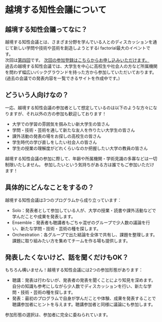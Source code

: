 # 越境する知性会議について
## 越境する知性会議ってなに？
越境する知性会議とは、さまざま分野を学んでいる人とのディスカッションを通じて新しい学問や技術や芸術を創造しようとするi factorial最大のイベントです。  
次回は[第四回](./ekkyo/event4.md)です。
[次回の参加登録はこちらからお申し込みいただけます。](https://forms.gle/Sdy53h5LUSWp9ftr5)  
過去の越境する知性会議では、大学生を中心に高校生や社会人の方など所属機関を問わず幅広いバックグラウンドを持った方から参加していただいております。  
(過去の会議での発表内容を一覧できるサイトを作成中です。)

## どういう人向けなの？
一応、越境する知性会議の参加者として想定しているのは以下のような方々になりますが、それ以外の方の参加も歓迎しております！

- 大学での学習の雰囲気を掴みたい新大学生の皆さん  
- 学問・技術・芸術を通して新たな友人を作りたい大学生の皆さん  
- 課外活動の発表の場をお探しの高校生の皆さん  
- 学生時代の学び直しをしたい社会人の皆さん  
- 学生の授業の理解度がどれくらいなのか把握したい大学の教員の皆さん    

越境する知性会議の参加に際して、年齢や所属機関・学術見識の多寡などは一切制限いたしません。
参加したいという気持ちがある方は誰でもご参加いただけます！

## 具体的にどんなことをするの？
越境する知性会議は3つのプログラムから成り立っています：  

- Solo：発表者として参加している人が、大学の授業・読書や課外活動などで学んだことや成果を発表します。  
- Ensemble：発表者も聴講者もごちゃ混ぜのグループで少人数の議論を行い、新たな学問・技術・芸術の種を探します。  
- Orchestration：各グループで出た結論を全体で共有し、課題を整理します。課題に取り組みたい方を集めてチームを作る場も提供します。  

## 発表したくないけど、話を聞くだけもOK？
もちろん構いません！越境する知性会議には2つの参加形態があります：

- 聴講：発表は行わないが、発表者の発表を聞くことにより知見を深めます。自分の知識も参考にしながら少人数でディスカッションを行い、新たな学問・技術・芸術の種を探します。  
- 発表：最初のプログラムで自身が学んだことや体験、成果を発表することで聴講参加者にヒントを与えます。聴講参加者と同様に議論にも参加します。  

参加形態の選択は、参加者に完全に委ねられています。
